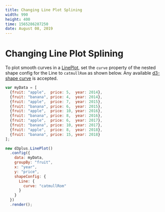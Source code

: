 ```yaml
---
title: Changing Line Plot Splining
width: 990
height: 400
time: 1565286287250
date: August 08, 2019
---
```


# Changing Line Plot Splining

To plot smooth curves in a [LinePlot](http://d3plus.org/docs/#LinePlot), set the `curve` property of the nested shape config for the Line to `catmullRom` as shown below. Any available [d3-shape curve](https://github.com/d3/d3-shape#curves) is accepted.

```js
var myData = [
  {fruit: "apple",  price: 5,  year: 2014},
  {fruit: "banana", price: 4,  year: 2014},
  {fruit: "apple",  price: 7,  year: 2015},
  {fruit: "banana", price: 6,  year: 2015},
  {fruit: "apple",  price: 10, year: 2016},
  {fruit: "banana", price: 8,  year: 2016},
  {fruit: "apple",  price: 6,  year: 2017},
  {fruit: "banana", price: 10, year: 2017},
  {fruit: "apple",  price: 8,  year: 2018},
  {fruit: "banana", price: 15, year: 2018}
];

new d3plus.LinePlot()
  .config({
    data: myData,
    groupBy: "fruit",
    x: "year",
    y: "price",
    shapeConfig: {
      Line: {
        curve: "catmullRom"
      }
    }
  })
  .render();
```
